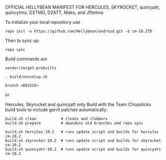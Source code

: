 OFFICIAL HELLYBEAN MANIFEST FOR HERCULES, SKYROCKET, quincyatt, quincytmo, D2TMO, D2ATT, Mako, and Jfltetmo

To initialize your local repository use

    repo init -u https://github.com/Hellybean/android.git -b cm-10.2TD
    

Then to sync up:

    repo sync


Build commands are
   
    vendor/cm/get-prebuilts
    
    . build/envsetup.sh
    
    brunch <DEVICE> 


or 

Hercules, Skyrocket and quincyatt only
Build with the Team Chopsticks build tools to include gerrit patches automatically:

```
build.sh clean           # cleans and clobbers
build.sh prepare         # abandons old branches and repo sync

build.sh hercules-10.2   # runs update script and builds for hercules cm-10.2
build.sh skyrocket-10.2  # runs update script and builds for skyrocket cm-10.2
build.sh quincyatt-10.2  # runs update script and builds for quincyatt cm-10.2
